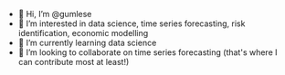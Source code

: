 - 👋 Hi, I’m @gumlese
- 👀 I’m interested in data science, time series forecasting, risk identification, economic modelling
- 🌱 I’m currently learning data science
- 💞️ I’m looking to collaborate on time series forecasting (that's where I can contribute most at least!)
